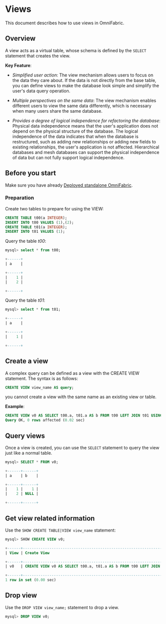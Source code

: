 # Views

This document describes how to use views in OmniFabric.

## Overview

A view acts as a virtual table, whose schema is defined by the `SELECT` statement that creates the view.

**Key Feature**:

- *Simplified user action*: The view mechanism allows users to focus on the data they care about. If the data is not directly from the base table, you can define views to make the database look simple and simplify the user's data query operation.

- *Multiple perspectives on the same data*: The view mechanism enables different users to view the same data differently, which is necessary when many users share the same database.

- *Provides a degree of logical independence for refactoring the database*: Physical data independence means that the user's application does not depend on the physical structure of the database. The logical independence of the data indicates that when the database is restructured, such as adding new relationships or adding new fields to existing relationships, the user's application is not affected. Hierarchical databases and mesh databases can support the physical independence of data but can not fully support logical independence.

## Before you start

Make sure you have already [Deployed standalone OmniFabric](../../Get-Started/install-standalone-matrixone.md).

### Preparation

Create two tables to prepare for using the VIEW:

```sql
CREATE TABLE t00(a INTEGER);
INSERT INTO t00 VALUES (1),(2);
CREATE TABLE t01(a INTEGER);
INSERT INTO t01 VALUES (1);
```

Query the table *t00*:

```sql
mysql> select * from t00;

+------+
| a    |

+------+
|    1 |
|    2 |

+------+
```

Query the table *t01*:

```sql
mysql> select * from t01;

+------+
| a    |

+------+
|    1 |

+------+
```

## Create a view

A complex query can be defined as a view with the CREATE VIEW statement. The syntax is as follows:

```sql
CREATE VIEW view_name AS query;
```

you cannot create a view with the same name as an existing view or table.

**Example**:

```sql
CREATE VIEW v0 AS SELECT t00.a, t01.a AS b FROM t00 LEFT JOIN t01 USING(a);
Query OK, 0 rows affected (0.02 sec)
```

## Query views

Once a view is created, you can use the `SELECT` statement to query the view just like a normal table.

```sql
mysql> SELECT * FROM v0;

+------+------+
| a    | b    |

+------+------+
|    1 |    1 |
|    2 | NULL |

+------+------+
```

## Get view related information

Use the `SHOW CREATE TABLE|VIEW view_name` statement:

```sql
mysql> SHOW CREATE VIEW v0;

+------+----------------------------------------------------------------------------+
| View | Create View                                                                |

+------+----------------------------------------------------------------------------+
| v0   | CREATE VIEW v0 AS SELECT t00.a, t01.a AS b FROM t00 LEFT JOIN t01 USING(a) |

+------+----------------------------------------------------------------------------+
1 row in set (0.00 sec)
```

## Drop view

Use the `DROP VIEW view_name;` statement to drop a view.

```sql
mysql> DROP VIEW v0;
```
